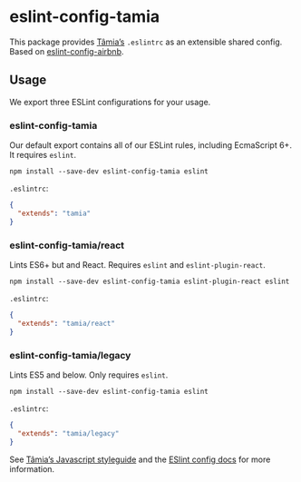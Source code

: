 # eslint-config-tamia

This package provides [Tâmia’s](http://tamiadev.github.io/tamia/) `.eslintrc` as an extensible shared config. Based on [eslint-config-airbnb](https://github.com/airbnb/javascript/tree/master/packages/eslint-config-airbnb).

## Usage

We export three ESLint configurations for your usage.

### eslint-config-tamia

Our default export contains all of our ESLint rules, including EcmaScript 6+. It requires `eslint`.

`npm install --save-dev eslint-config-tamia eslint`

`.eslintrc`:

```json
{
  "extends": "tamia"
}
```

### eslint-config-tamia/react

Lints ES6+ but and React. Requires `eslint` and `eslint-plugin-react`.

`npm install --save-dev eslint-config-tamia eslint-plugin-react eslint`

`.eslintrc`:

```json
{
  "extends": "tamia/react"
}
```

### eslint-config-tamia/legacy

Lints ES5 and below. Only requires `eslint`.

`npm install --save-dev eslint-config-tamia eslint`

`.eslintrc`:

```json
{
  "extends": "tamia/legacy"
}
```

See [Tâmia’s Javascript styleguide](https://github.com/tamiadev/styleguides/blob/master/JavaScript.md) and the [ESlint config docs](http://eslint.org/docs/user-guide/configuring#extending-configuration-files) for more information.
